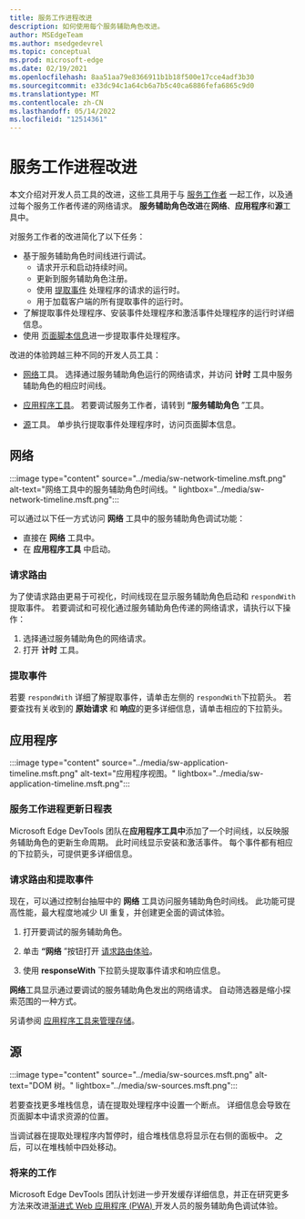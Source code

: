 ```yaml
---
title: 服务工作进程改进
description: 如何使用每个服务辅助角色改进。
author: MSEdgeTeam
ms.author: msedgedevrel
ms.topic: conceptual
ms.prod: microsoft-edge
ms.date: 02/19/2021
ms.openlocfilehash: 8aa51aa79e8366911b1b18f500e17cce4adf3b30
ms.sourcegitcommit: e33dc94c1a64cb6a7b5c40ca6886fefa6865c9d0
ms.translationtype: MT
ms.contentlocale: zh-CN
ms.lasthandoff: 05/14/2022
ms.locfileid: "12514361"
---
```

# <a name="service-worker-improvements"></a>服务工作进程改进

本文介绍对开发人员工具的改进，这些工具用于与 [服务工作者](https://developer.mozilla.org/docs/Web/API/Service_Worker_API) 一起工作，以及通过每个服务工作者传递的网络请求。  **服务辅助角色改进**在**网络**、**应用程序**和**源**工具中。

对服务工作者的改进简化了以下任务：

*  基于服务辅助角色时间线进行调试。
    *  请求开示和启动持续时间。
    *  更新到服务辅助角色注册。
    *  使用 [提取事件](https://developer.mozilla.org/docs/Web/API/FetchEvent) 处理程序的请求的运行时。
    *  用于加载客户端的所有提取事件的运行时。
*  了解提取事件处理程序、安装事件处理程序和激活事件处理程序的运行时详细信息。
*  使用 [页面脚本信息](#sources)进一步提取事件处理程序。

改进的体验跨越三种不同的开发人员工具：

*  [网络](#network)工具。  选择通过服务辅助角色运行的网络请求，并访问 **计时** 工具中服务辅助角色的相应时间线。

*  [应用程序工具](#application)。  若要调试服务工作者，请转到 **“服务辅助角色** ”工具。

*  [源](#sources)工具。  单步执行提取事件处理程序时，访问页面脚本信息。


<!-- ====================================================================== -->
## <a name="network"></a>网络

:::image type="content" source="../media/sw-network-timeline.msft.png" alt-text="网络工具中的服务辅助角色时间线。" lightbox="../media/sw-network-timeline.msft.png":::

可以通过以下任一方式访问 **网络** 工具中的服务辅助角色调试功能：

*  直接在 **网络** 工具中。
*  在 **应用程序工具** 中启动。

### <a name="request-routing"></a>请求路由

为了使请求路由更易于可视化，时间线现在显示服务辅助角色启动和 `respondWith` 提取事件。  若要调试和可视化通过服务辅助角色传递的网络请求，请执行以下操作：

1. 选择通过服务辅助角色的网络请求。
1. 打开 **计时** 工具。

### <a name="fetch-events"></a>提取事件

若要 `respondWith` 详细了解提取事件，请单击左侧的 `respondWith`下拉箭头。  若要查找有关收到的 **原始请求** 和 **响应**的更多详细信息，请单击相应的下拉箭头。


<!-- ====================================================================== -->
## <a name="application"></a>应用程序

:::image type="content" source="../media/sw-application-timeline.msft.png" alt-text="应用程序视图。" lightbox="../media/sw-application-timeline.msft.png":::

### <a name="service-worker-update-timeline"></a>服务工作进程更新日程表

Microsoft Edge DevTools 团队在**应用程序工具中**添加了一个时间线，以反映服务辅助角色的更新生命周期。  此时间线显示安装和激活事件。  每个事件都有相应的下拉箭头，可提供更多详细信息。

### <a name="request-routing-and-fetch-events"></a>请求路由和提取事件

现在，可以通过控制台抽屉中的 **网络** 工具访问服务辅助角色时间线。  此功能可提高性能，最大程度地减少 UI 重复，并创建更全面的调试体验。

1. 打开要调试的服务辅助角色。

1. 单击 **“网络** ”按钮打开 [请求路由体验](#network)。

1. 使用 **responseWith** 下拉箭头提取事件请求和响应信息。

**网络**工具显示通过要调试的服务辅助角色发出的网络请求。  自动筛选器是缩小探索范围的一种方式。

另请参阅 [应用程序工具来管理存储](../storage/application-tool.md)。


<!-- ====================================================================== -->
## <a name="sources"></a>源

:::image type="content" source="../media/sw-sources.msft.png" alt-text="DOM 树。" lightbox="../media/sw-sources.msft.png":::

若要查找更多堆栈信息，请在提取处理程序中设置一个断点。  详细信息会导致在页面脚本中请求资源的位置。

当调试器在提取处理程序内暂停时，组合堆栈信息将显示在右侧的面板中。  之后，可以在堆栈帧中四处移动。

### <a name="future-work"></a>将来的工作

Microsoft Edge DevTools 团队计划进一步开发缓存详细信息，并正在研究更多方法来改进[渐进式 Web 应用程序 (PWA) ](https://developer.mozilla.org/docs/Web/Progressive_web_apps)开发人员的服务辅助角色调试体验。
